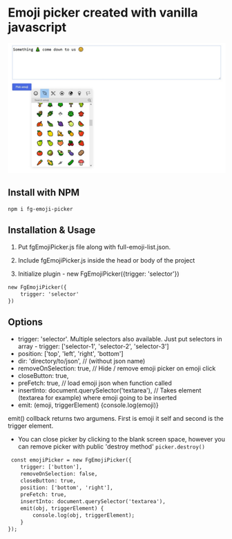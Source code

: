 # Emoji picker created with vanilla javascript

![](emoji-picker-thumb.jpg)

## Install with NPM
```
npm i fg-emoji-picker
```

## Installation & Usage

1. Put fgEmojiPicker.js file along with full-emoji-list.json.

2. Include fgEmojiPicker.js inside the head or body of the project

3. Initialize plugin - new FgEmojiPicker({trigger: 'selector'})

```
new FgEmojiPicker({
    trigger: 'selector'
})
```

## Options

*  trigger: 'selector'. Multiple selectors also available. Just put selectors in array - trigger: ['selector-1', 'selector-2', 'selector-3']
*  position: ['top', 'left', 'right', 'bottom']
*  dir: 'directory/to/json', // (without json name)
*  removeOnSelection: true, // Hide / remove emoji picker on emoji click
*  closeButton: true,
*  preFetch: true, // load emoji json when function called 
*  insertInto: document.querySelector('textarea'), // Takes element (textarea for example) where emoji going to be inserted
*  emit: (emoji, triggerElement) {console.log(emoji)}

emit() collback returns two argumens. First is emoji it self and second is the trigger element.
* You can close picker by clicking to the blank screen space, however you can remove picker with public 'destroy method' ``` picker.destroy() ```


```
 const emojiPicker = new FgEmojiPicker({
    trigger: ['button'],
    removeOnSelection: false,
    closeButton: true,
    position: ['bottom', 'right'],
    preFetch: true,
    insertInto: document.querySelector('textarea'),
    emit(obj, triggerElement) {
        console.log(obj, triggerElement);
    }
});
```
